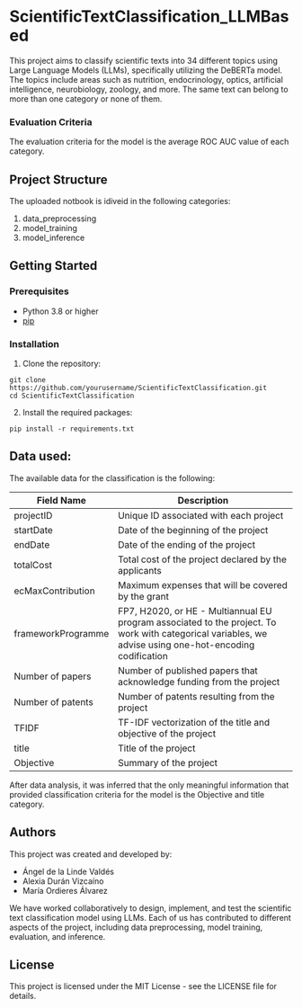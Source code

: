 # ScientificTextClassification_LLMBased

This project aims to classify scientific texts into 34 different topics using Large Language Models (LLMs), specifically utilizing the DeBERTa model. The topics include areas such as nutrition, endocrinology, optics, artificial intelligence, neurobiology, zoology, and more. The same text can belong to more than one category or none of them.

### Evaluation Criteria
The evaluation criteria for the model is the average ROC AUC value of each category.

## Project Structure

The uploaded notbook is idiveid in the following categories:
1. data_preprocessing
2. model_training
3. model_inference

## Getting Started

### Prerequisites

- Python 3.8 or higher
- [pip](https://pip.pypa.io/en/stable/)

### Installation

1. Clone the repository:

```
git clone https://github.com/yourusername/ScientificTextClassification.git
cd ScientificTextClassification
```

2. Install the required packages:

```
pip install -r requirements.txt
```

## Data used:

The available data for the classification is the following:

| Field Name          | Description                                                     |
|---------------------|-----------------------------------------------------------------|
| projectID           | Unique ID associated with each project                          |
| startDate           | Date of the beginning of the project                             |
| endDate             | Date of the ending of the project                                |
| totalCost           | Total cost of the project declared by the applicants             |
| ecMaxContribution   | Maximum expenses that will be covered by the grant               |
| frameworkProgramme  | FP7, H2020, or HE - Multiannual EU program associated to the project. To work with categorical variables, we advise using one-hot-encoding codification |
| Number of papers    | Number of published papers that acknowledge funding from the project |
| Number of patents   | Number of patents resulting from the project                     |
| TFIDF               | TF-IDF vectorization of the title and objective of the project   |
| title               | Title of the project                                             |
| Objective           | Summary of the project                                           |

After data analysis, it was inferred that the only meaningful information that provided classification criteria for the model is the Objective and title category.

## Authors

This project was created and developed by:

- Ángel de la Linde Valdés
- Alexia Durán Vizcaíno
- María Ordieres Álvarez

We have worked collaboratively to design, implement, and test the scientific text classification model using LLMs. Each of us has contributed to different aspects of the project, including data preprocessing, model training, evaluation, and inference.

## License
This project is licensed under the MIT License - see the LICENSE file for details.
